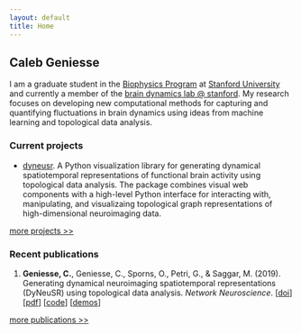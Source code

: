 ```yaml
---
layout: default
title: Home
---
```


## Caleb Geniesse

I am a graduate student in the [Biophysics Program](http://med.stanford.edu/biophysics.html) at [Stanford University](https://www.stanford.edu/) and currently a member of the [brain dynamics lab @ stanford](http://web.stanford.edu/group/bdl/). My research focuses on developing new computational methods for capturing and quantifying fluctuations in brain dynamics using ideas from machine learning and topological data analysis.



### Current projects

- [dyneusr](https://braindynamicslab.github.io/dyneusr/). A Python visualization library for generating dynamical spatiotemporal representations of functional brain activity using topological data analysis. The package combines visual web components with a high-level Python interface for interacting with, manipulating, and visualizaing topological graph representations of high-dimensional neuroimaging data.

[more projects >>](/code.md)



### Recent publications

1. **Geniesse, C.**, Geniesse, C., Sporns, O., Petri, G., & Saggar, M. (2019). Generating dynamical neuroimaging spatiotemporal representations (DyNeuSR) using topological data analysis. *Network Neuroscience*. [[doi](https://doi.org/10.1162/netn_a_00093)] [[pdf](https://www.mitpressjournals.org/doi/pdfplus/10.1162/netn_a_00093)] [[code](https://braindynamicslab.github.io/dyneusr)] [[demos](https://braindynamicslab.github.io/dyneusr/demo/)]


[more publications >>](/publications.md)
